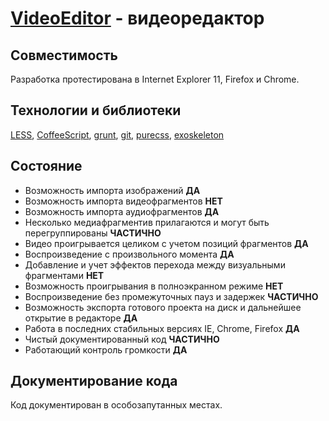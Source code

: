 [VideoEditor](http://solova.github.io/videoeditor/) - видеоредактор
==================================================

Совместимость
--------------------------------------
Разработка протестирована в Internet Explorer 11, Firefox и Chrome.


Технологии и библиотеки
--------------------------------------
[LESS](http://lesscss.org/), [CoffeeScript](http://coffeescript.org/), [grunt](http://gruntjs.com/), [git](http://git-scm.com/), [purecss](http://purecss.io/), [exoskeleton](https://github.com/paulmillr/exoskeleton)


Состояние
----------------------------

* Возможность импорта изображений **ДА**
* Возможность импорта видеофрагментов **НЕТ**
* Возможность импорта аудиофрагментов **ДА**
* Несколько медиафрагментив прилагаются и могут быть перегруппированы **ЧАСТИЧНО**
* Видео проигрывается целиком с учетом позиций фрагментов **ДА**
* Воспроизведение с произвольного момента **ДА**
* Добавление и учет эффектов перехода между визуальными фрагментами  **НЕТ**
* Возможность проигрывания в полноэкранном режиме **НЕТ**
* Воспроизведение без промежуточных пауз и задержек **ЧАСТИЧНО**
* Возможность экспорта готового проекта на диск и дальнейшее открытие в редакторе **ДА**
* Работа в последних стабильных версиях IE, Chrome, Firefox **ДА**
* Чистый документированный код **ЧАСТИЧНО**
* Работающий контроль громкости **ДА**

Документирование кода
----------------------------
Код документирован в особозапутанных местах.
